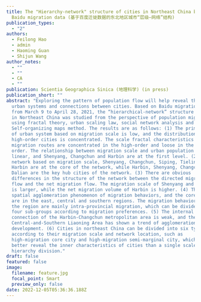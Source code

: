 ```yaml
---
title: The "Hierarchy-network" structure of cities in Northeast China based on
  Baidu migration data (基于百度迁徙数据的东北地区城市“层级–网络”结构)
publication_types:
  - "2"
authors:
  - Feilong Hao
  - admin
  - Haoming Guan
  - Shijun Wang
author_notes:
  - ""
  - ""
  - CA
  - ""
publication: Scientia Geographica Sinica (地理科学) (in press)
publication_short: ""
abstract: "Exploring the pattern of population flow will help reveal the law of
  urban systems and connections between cities. Based on Baidu migration data
  from March 9 to April 28, 2021, the “hierarchical-network” structure of cities
  in Northeast China was studied from the perspective of population migration by
  using fractal theory, urban scaling law, social network analysis and
  Self-organizing maps method. The results are as follows: (1) The primacy ratio
  of urban system based on migration scale is low, and the distribution of
  high-order cities is concentrated. The scale fractal characteristics of
  migration routes are concentrated in the high-order and loose in the low
  order. The relationship between migration scale and urban population is super
  linear, and Shenyang, Changchun and Harbin are at the first level. (2) In the
  network based on migration scale, Shenyang, Changchun, Siping, Tieling and
  Harbin are at the core of the network, while Harbin, Shenyang, Changchun and
  Dalian are the key hub cities of the network. (3) There are obvious
  differences in the structure of the network between the directed migration
  flow and the net migration flow. The migration scale of Shenyang and Changchun
  is larger, while the net migration volume of Harbin is higher. (4) There is a
  spatial agglomeration phenomenon of migration behaviors, and the core regions
  are in the east, central and southern regions. The migration behaviors within
  the region are mainly intra-provincial migration, which can be divided into
  four sub-groups according to migration preferences. (5) The internal
  connection of the Harbin-Changchun metropolitan area is weak, and the
  Central-and-Southern Liaoning Area has shown a trend of agglomeration
  development. (6) Cities in northeast China can be divided into six types
  according to their migration scale and network location, such as
  high-migration core city and high-migration semi-marginal city, which can
  better reveal the inner characteristics of cities than a single scale
  hierarchy division."
draft: false
featured: false
image:
  filename: feature.jpg
  focal_point: Smart
  preview_only: false
date: 2022-12-05T05:36:36.188Z
---
```

